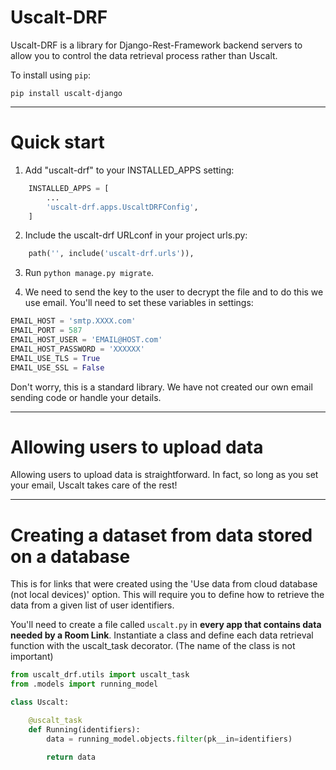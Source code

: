 # **Uscalt-DRF**

Uscalt-DRF is a library for Django-Rest-Framework backend servers to allow you to control the data retrieval process rather than Uscalt.

To install using `pip`:
```
pip install uscalt-django
```

----------
# Quick start


1. Add "uscalt-drf" to your INSTALLED_APPS setting:
```python
    INSTALLED_APPS = [
        ...
        'uscalt-drf.apps.UscaltDRFConfig',
    ]
```
2. Include the uscalt-drf URLconf in your project urls.py:
```python
    path('', include('uscalt-drf.urls')),
```
3. Run `python manage.py migrate`.

4. We need to send the key to the user to decrypt the file and to do this we use email. You'll need to set these variables in settings:
```python
EMAIL_HOST = 'smtp.XXXX.com'
EMAIL_PORT = 587
EMAIL_HOST_USER = 'EMAIL@HOST.com'
EMAIL_HOST_PASSWORD = 'XXXXXX'
EMAIL_USE_TLS = True
EMAIL_USE_SSL = False 
```
Don't worry, this is a standard library. We have not created our own email sending code or handle your details.

----
# Allowing users to upload data

Allowing users to upload data is straightforward. In fact, so long as you set your email, Uscalt takes care of the rest!

----
# Creating a dataset from data stored on a database

This is for links that were created using the 'Use data from cloud database (not local devices)' option. This will require you to define how to retrieve the data from a given list of user identifiers. 

You'll need to create a file called `uscalt.py` in **every app that contains data needed by a Room Link**. Instantiate a class and define each data retrieval function with the uscalt_task decorator. (The name of the class is not important)

```python
from uscalt_drf.utils import uscalt_task
from .models import running_model

class Uscalt:

    @uscalt_task
    def Running(identifiers):
        data = running_model.objects.filter(pk__in=identifiers)

        return data
```